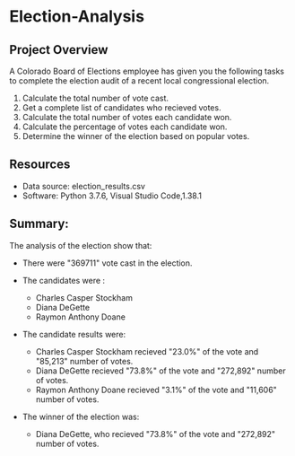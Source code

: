 # Election-Analysis

## Project Overview

A Colorado Board of Elections employee has given you the following tasks to complete the election audit of a recent local congressional election.

1. Calculate the total number of vote cast.
2. Get a complete list of candidates who recieved votes.
3. Calculate the total number of votes each candidate won.
4. Calculate the percentage of votes each candidate won.
5. Determine the winner of the election based on popular votes.

## Resources
- Data source: election_results.csv
- Software: Python 3.7.6, Visual Studio Code,1.38.1

## Summary:
The analysis of the election show that:
- There were "369711" vote cast in the election.
- The candidates were :
  - Charles Casper Stockham
  - Diana DeGette
  - Raymon Anthony Doane
  
- The candidate results were:
    - Charles Casper Stockham recieved "23.0%" of the vote and "85,213" number of votes.
    - Diana DeGette recieved "73.8%" of the vote and "272,892" number of votes.
    - Raymon Anthony Doane recieved "3.1%" of the vote and "11,606" number of votes.
  
- The winner of the election was:
    - Diana DeGette, who recieved "73.8%" of the vote and "272,892" number of votes.

